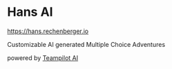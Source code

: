 # Hans AI

https://hans.rechenberger.io

Customizable AI generated Multiple Choice Adventures

powered by [Teampilot AI](https://teampilot.ai/)
